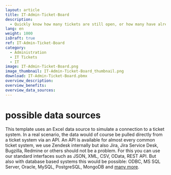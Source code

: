 ```yaml
---
layout: article
title: IT-Admin-Ticket-Board
description: 
  - Quickly know how many tickets are still open, or how many have already been completed this month? No problem with this template. Simply connect to your own ticket system and always keep track of all urgent support requests. This gives you an overview and increases the satisfaction of your colleagues. Important tickets no longer fall by the wayside. This simplifies ticket management. You can probably think of many more important information that you could put into this template, just download and modify it!
lang: en
weight: 1000
isDraft: true
ref: IT-Admin-Ticket-Board
category:
  - Administration
  - IT Tickets
  - IT
image: IT-Admin-Ticket-Board.png
image_thumbnail: IT-Admin-Ticket-Board_thumbnail.png
download: IT-Admin-Ticket-Board.pbmx
overview_description:
overview_benefits:
overview_data_sources:
---
```


# possible data sources

This template uses an Excel data source to simulate a connection to a ticket system. In a real scenario, the data would of course be pulled directly from a ticket system via an API. An API is available for almost every common ticket system, we use Zendesk internally but also Jira, Jira Service Desk, Bugzilla, Redmine or others should not be a problem. For this you can use our standard interfaces such as JSON, XML, CSV, OData, REST API. But also with database based systems this would be possible: ODBC, MS SQL Server, Oracle, MySQL, PostgreSQL, MongoDB and [many more](https://peakboard.com/en/data-connections/).